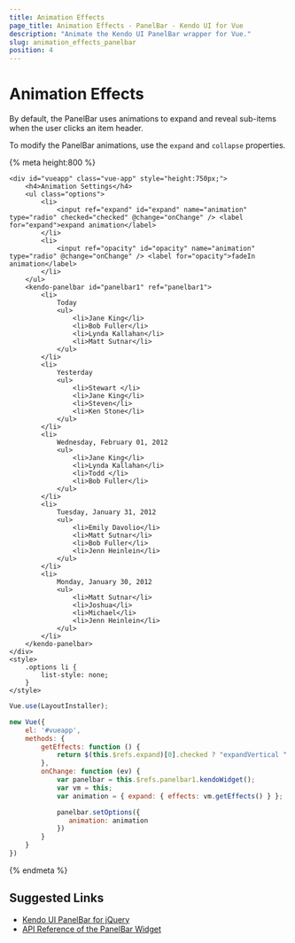 ```yaml
---
title: Animation Effects
page_title: Animation Effects - PanelBar - Kendo UI for Vue
description: "Animate the Kendo UI PanelBar wrapper for Vue."
slug: animation_effects_panelbar
position: 4
---
```


# Animation Effects

By default, the PanelBar uses animations to expand and reveal sub-items when the user clicks an item header.

To modify the PanelBar animations, use the `expand` and `collapse` properties.

{% meta height:800 %}
```html-preview
<div id="vueapp" class="vue-app" style="height:750px;">
    <h4>Animation Settings</h4>
    <ul class="options">
        <li>
            <input ref="expand" id="expand" name="animation" type="radio" checked="checked" @change="onChange" /> <label for="expand">expand animation</label>
        </li>
        <li>
            <input ref="opacity" id="opacity" name="animation" type="radio" @change="onChange" /> <label for="opacity">fadeIn animation</label>
        </li>
    </ul>
    <kendo-panelbar id="panelbar1" ref="panelbar1">
        <li>
            Today
            <ul>
                <li>Jane King</li>
                <li>Bob Fuller</li>
                <li>Lynda Kallahan</li>
                <li>Matt Sutnar</li>
            </ul>
        </li>
        <li>
            Yesterday
            <ul>
                <li>Stewart </li>
                <li>Jane King</li>
                <li>Steven</li>
                <li>Ken Stone</li>
            </ul>
        </li>
        <li>
            Wednesday, February 01, 2012
            <ul>
                <li>Jane King</li>
                <li>Lynda Kallahan</li>
                <li>Todd </li>
                <li>Bob Fuller</li>
            </ul>
        </li>
        <li>
            Tuesday, January 31, 2012
            <ul>
                <li>Emily Davolio</li>
                <li>Matt Sutnar</li>
                <li>Bob Fuller</li>
                <li>Jenn Heinlein</li>
            </ul>
        </li>
        <li>
            Monday, January 30, 2012
            <ul>
                <li>Matt Sutnar</li>
                <li>Joshua</li>
                <li>Michael</li>
                <li>Jenn Heinlein</li>
            </ul>
        </li>
    </kendo-panelbar>
</div>
<style>
    .options li {
        list-style: none;
    }
</style>
```
```js
Vue.use(LayoutInstaller);

new Vue({
    el: '#vueapp',
    methods: {
        getEffects: function () {
            return $(this.$refs.expand)[0].checked ? "expandVertical " : "fadeIn";
        },
        onChange: function (ev) {
            var panelbar = this.$refs.panelbar1.kendoWidget();
            var vm = this;
            var animation = { expand: { effects: vm.getEffects() } };

            panelbar.setOptions({
               animation: animation
            })
        }
    }
})
```
{% endmeta %}

## Suggested Links

* [Kendo UI PanelBar for jQuery](https://docs.telerik.com/kendo-ui/controls/navigation/panelbar/overview)
* [API Reference of the PanelBar Widget](https://docs.telerik.com/kendo-ui/api/javascript/ui/panelbar)
